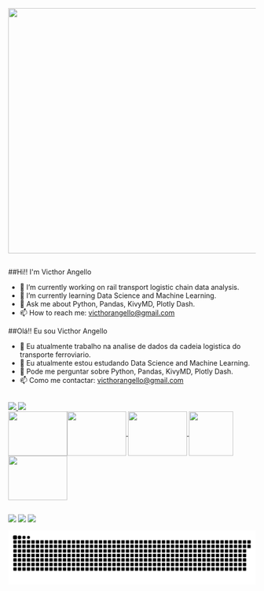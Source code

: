 <div>
  <img align="center" height="498" width="1000" src="https://c.tenor.com/H491P3ZD79UAAAAC/kirokaze.gif"/>
</div>

##

##Hi!! I'm Victhor Angello

- 🔭 I’m currently working on rail transport logistic chain data analysis.
- 🌱 I’m currently learning Data Science and Machine Learning.
- 💬 Ask me about Python, Pandas, KivyMD, Plotly Dash.
- 📫 How to reach me: victhorangello@gmail.com

##Olá!! Eu sou Victhor Angello

- 🔭 Eu atualmente trabalho na analise de dados da cadeia logistica do transporte ferroviario.
- 🌱 Eu atualmente estou estudando Data Science and Machine Learning.
- 💬 Pode me perguntar sobre Python, Pandas, KivyMD, Plotly Dash.
- 📫 Como me contactar: victhorangello@gmail.com

##

<div>
  <a href="https://github.com/VicthorAngello">
  <img heigth="180em" src="https://github-readme-stats.vercel.app/api?username=victhorangello&show_icons=true&theme=monokai"/>
  <img heigth="180em" src="https://github-readme-stats.vercel.app/api/top-langs/?username=victhorangello&layout=compact&theme=monokai"/>
</div>

<div style="display: inline_block">
  <img align="center" height="90" width="120" src="https://cdn.jsdelivr.net/gh/devicons/devicon/icons/python/python-original.svg">
  <img align="center" height="90" width="120" src="https://cdn.jsdelivr.net/gh/devicons/devicon/icons/pandas/pandas-original.svg">
  <img align="center" height="90" width="90"  src="https://kivymd.readthedocs.io/en/latest/_static/logo-kivymd.png">
  <img align="left" height="90" width="120" src="https://dash.plotly.com/assets/images/Logo_light.svg">
  <img align="center" height="90" width="120" src="https://cdn.jsdelivr.net/gh/devicons/devicon/icons/docker/docker-original.svg">
</div>

##

<div>
  <a href="https://www.instagram.com/Victhorangello" target="_blank"><img src="https://img.shields.io/badge/Instagram-E4405F?style=for-the-badge&logo=instagram&logoColor=white" target="_blank"></a>
  <a href="https://www.linkedin.com/in/victhor-angello-91b42332/" target="_blank"><img src="https://img.shields.io/badge/LinkedIn-0077B5?style=for-the-badge&logo=linkedin&logoColor=white" target="_blank"></a>  
  <a href="mailto:victhorangello@gmail.com" target="_blank"><img src="https://img.shields.io/badge/Gmail-D14836?style=for-the-badge&logo=gmail&logoColor=white" target="_blank"></a>    
</div>

  
![Snake animation](https://github.com/VicthorAngello/VicthorAngello/blob/output/github-contribution-grid-snake.svg)
